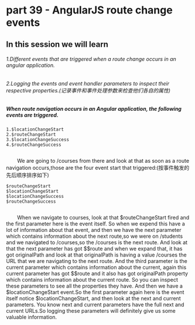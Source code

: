 # part 39 - AngularJS route change events

## In this session we will learn

###### 1.Different events that are triggered when a route change occurs in an angular application.
    
###### 2.Logging the events and event handler parameters to inspect their respective properties.(记录事件和事件处理参数来检查他们各自的属性)

##### When route navigation occurs in an Angular application, the following events are triggered.

    1.$locationChangeStart
    2.$routeChangeStart
    3.$locationChangeSuccess
    4.$routeChangeSuccess

<img src="../img/routeChangeEvents1.png" alt="">

<p style="text-indent:30px;">
    We are going to /courses from there and look at that as soon as a route navigation occurs,those are the four event start that triggered:(按事件触发的先后顺序排序如下)
</p>

    $routeChangeStart
    $locationChangeStart
    $locationChangeSuccess
    $routeChangeSuccess

<img src="../img/routeChangeEvents2.png" alt="">

<p style="text-indent:30px;">
    When we navigate to courses, look at that $routeChangeStart fired and the first parameter here is the event itself. So when we expend this have a lot of information about that event, and then we have the next parameter which contains information about the next route,so we were on /students and we navigated to /courses,so the /courses is the next route. And look at that the next parameter has got $$route and when we expand that, it has got originalPath and look at that originalPath is having a value /courses the URL that we are navigating to the next route. And the third parameter is the current parameter which contains information about the current, again this current parameter has got $$route and it also has got originalPath property which contains information about the current route. So you can inspect these parameters to see all the properties they have. And then we have a $locationChangeStart event.So the first parameter again here is the event itself notice $locationChangeStart, and then look at the next and current parameters. You know next and current parameters have the full next and current URLs.So logging these parameters will definitely give us some valuable information.
</p>